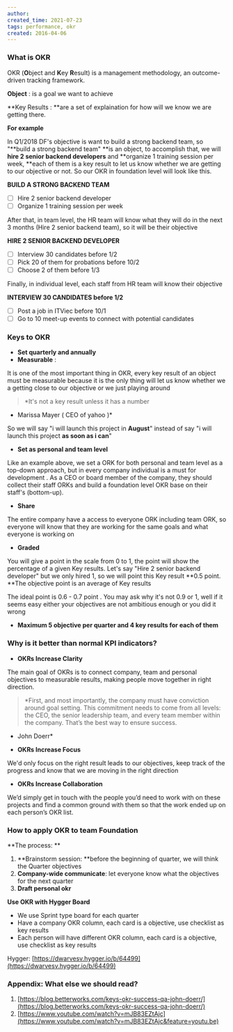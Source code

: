 ```yaml
---
author: 
created_time: 2021-07-23
tags: performance, okr
created: 2016-04-06
---
```


### What is OKR

OKR (**O**bject and **K**ey **R**esult) is a management methodology, an outcome-driven tracking framework.

**Object** : is a goal we want to achieve

**Key Results : **are a set of explaination for how will we know we are getting there. 


**For example**

In Q1/2018 DF's objective is want to build a strong backend team, so "**build a strong backend team" **is an object, to accomplish that, we will **hire 2 senior backend developers** and **organize 1 training session per week, **each of them is a key result to let us know whether we are getting to our objective or not. So our OKR in foundation level will look like this.

**BUILD A STRONG BACKEND TEAM**

- [ ] Hire 2 senior backend developer
- [ ] Organize 1 training session per week

After that, in team level, the HR team will know what they will do in the next 3 months (Hire 2 senior backend team), so it will be their objective


**HIRE 2 SENIOR BACKEND DEVELOPER**

- [ ] Interview 30 candidates before 1/2
- [ ] Pick 20 of them for probations before 10/2
- [ ] Choose 2 of them before 1/3

Finally, in individual level, each staff from HR team will know their objective


**INTERVIEW 30 CANDIDATES before 1/2**

- [ ] Post a job in ITViec before 10/1
- [ ] Go to 10 meet-up events to connect with potential candidates

### Keys to OKR

* **Set quarterly and annually**
* **Measurable** : 

It is one of the most important thing in OKR, every key result of an object must be measurable because it is the only thing will let us know whether we a getting close to our objective or we just playing around

> *It's not a key result unless it has a number 
- Marissa Mayer ( CEO of yahoo )*

So we will say "i will launch this project in **August**" instead of say "i will launch this project **as soon as i can**"

* **Set as personal and team level**

Like an example above, we set a ORK for both personal and team level as a top-down approach, but in every company individual is a must for development . As a CEO or board member of the company, they should collect their staff ORKs and build a foundation level OKR base on their staff's (bottom-up).

* **Share**

The entire company have a access to everyone ORK including team ORK, so everyone will know that they are working for the same goals and what everyone is working on

* **Graded**

You will give a point in the scale from 0 to 1, the point will show the percentage of a given Key results. Let's say "Hire 2 senior backend developer" but we only hired 1, so we will point this Key result **0.5 point. **The objective point is an average of Key results


The ideal point is 0.6 - 0.7 point . You may ask why it's not 0.9 or 1, well if it seems easy either your objectives are not ambitious enough or you did it wrong

* **Maximum 5 objective per quarter and 4 key results for each of them**

### Why is it better than normal KPI indicators?

* **OKRs Increase Clarity**

The main goal of OKRs is to connect company, team and personal objectives to measurable results, making people move together in right direction.


> *First, and most importantly, the company must have conviction around goal setting. This commitment needs to come from all levels: the CEO, the senior leadership team, and every team member within the company. That’s the best way to ensure success.
- John Doerr*

* **OKRs Increase Focus**

We'd only focus on the right result leads to our objectives, keep track of the progress and know that we are moving in the right direction

* **OKRs Increase Collaboration**

We’d simply get in touch with the people you’d need to work with on these projects and find a common ground with them so that the work ended up on each person’s OKR list.

### How to apply OKR to team Foundation

**The process: **

1. **Brainstorm session: **before the beginning of quarter, we will think the Quarter objectives
1. **Company-wide communicate**: let everyone know what the objectives for the next quarter
1. **Draft personal okr**

**Use OKR with Hygger Board**

* We use Sprint type board for each quarter
* Have a company OKR column, each card is a objective, use checklist as key results
* Each person will have different OKR column, each card is a objective, use checklist as key results

Hygger: [https://dwarvesv.hygger.io/b/64499](https://dwarvesv.hygger.io/b/64499)

### Appendix: What else we should read?

1. [https://blog.betterworks.com/keys-okr-success-qa-john-doerr/](https://blog.betterworks.com/keys-okr-success-qa-john-doerr/)
1. [https://www.youtube.com/watch?v=mJB83EZtAjc](https://www.youtube.com/watch?v=mJB83EZtAjc&feature=youtu.be)